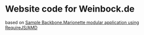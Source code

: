 # Website code for Weinbock.de

based on [Sample Backbone.Marionette modular application using RequireJS/AMD](https://github.com/t2k/backbone.marionette-RequireJS)
